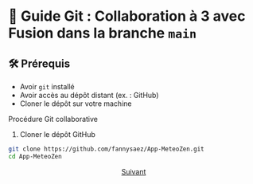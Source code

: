 # 📘 Guide Git : Collaboration à 3 avec Fusion dans la branche `main`

## 🛠️ Prérequis

- Avoir `git` installé
- Avoir accès au dépôt distant (ex. : GitHub)
- Cloner le dépôt sur votre machine

Procédure Git collaborative
1. Cloner le dépôt GitHub

```bash
git clone https://github.com/fannysaez/App-MeteoZen.git
cd App-MeteoZen

```

<p align="center">
<a href="./creaBranch.md">Suivant</a>
</p>